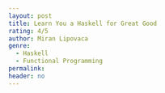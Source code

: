 ```yaml
---
layout: post
title: Learn You a Haskell for Great Good
rating: 4/5
author: Miran Lipovaca
genre:
  - Haskell
  - Functional Programming
permalink:
header: no
---
```


